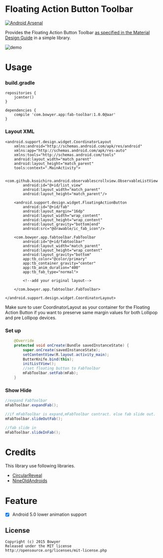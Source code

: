 Floating Action Button Toolbar
==============================
[![Android Arsenal](https://img.shields.io/badge/Android%20Arsenal-fab--toolbar-green.svg?style=flat)](https://android-arsenal.com/details/1/2241)

Provides the Floating Action Button Toolbar [as specified in the Material Design Guide](http://www.google.com/design/spec/components/buttons-floating-action-button.html#buttons-floating-action-button-transitions) in a simple library.

![demo](https://github.com/SikoraMichal/fab-toolbar/blob/animation-improvement/art/demo.gif)

Usage
====
### build.gradle

```
repositories {
    jcenter()
}

dependencies {
    compile 'com.bowyer.app:fab-toolbar:1.0.0@aar'
}
```

### Layout XML

```
<android.support.design.widget.CoordinatorLayout
    xmlns:android="http://schemas.android.com/apk/res/android"
    xmlns:app="http://schemas.android.com/apk/res-auto"
    xmlns:tools="http://schemas.android.com/tools"
    android:layout_width="match_parent"
    android:layout_height="match_parent"
    tools:context=".MainActivity">

    <com.github.ksoichiro.android.observablescrollview.ObservableListView
        android:id="@+id/list_view"
        android:layout_width="match_parent"
        android:layout_height="match_parent"/>

    <android.support.design.widget.FloatingActionButton
        android:id="@+id/fab"
        android:layout_margin="16dp"
        android:layout_width="wrap_content"
        android:layout_height="wrap_content"
        android:layout_gravity="bottom|end"
        android:src="@drawable/ic_fab_icon"/>

    <com.bowyer.app.fabtoolbar.FabToolbar
        android:id="@+id/fabtoolbar"
        android:layout_width="match_parent"
        android:layout_height="wrap_content"
        android:layout_gravity="bottom"
        app:tb_color="@color/primary"
        app:tb_container_gravity="center"
        app:tb_anim_duration="400"
        app:tb_fab_type="normal">

        <!--add your original layout-->

    </com.bowyer.app.fabtoolbar.FabToolbar>

</android.support.design.widget.CoordinatorLayout>
```

Make sure to user CoordinatorLayout as your container for the Floating Action Button if you want to
preserve same margin values for both Lollipop and pre Lollipop devices.

### Set up

```java
    @Override
    protected void onCreate(Bundle savedInstanceState) {
        super.onCreate(savedInstanceState);
        setContentView(R.layout.activity_main);
        ButterKnife.bind(this);
        initListView();
        //set floating button to FabToolbar
        mFabToolbar.setFab(mFab);
    }
```

### Show Hide

```java
//expand FabToolbar
mFabToolbar.expandFab();

//if mFabToolbar is expand,mFabToolbar contract. else fab slide out.
mFabToolbar.slideOutFab();

//fab slide in
mFabToolbar.slideInFab();


```

# Credits
This library use following libraries.
* [CircularReveal](https://github.com/ozodrukh/CircularReveal)
* [NineOldAndroids](https://github.com/JakeWharton/NineOldAndroids)


Feature
====
- [x] Android 5.0 lower animation support

License
--------
```
Copyright (c) 2015 Bowyer
Released under the MIT license
http://opensource.org/licenses/mit-license.php
```
